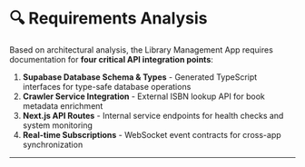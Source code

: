 # 🔍 Requirements Analysis

Based on architectural analysis, the Library Management App requires documentation for **four critical API integration points**:

1. **Supabase Database Schema & Types** - Generated TypeScript interfaces for type-safe database operations
2. **Crawler Service Integration** - External ISBN lookup API for book metadata enrichment
3. **Next.js API Routes** - Internal service endpoints for health checks and system monitoring
4. **Real-time Subscriptions** - WebSocket event contracts for cross-app synchronization

---

